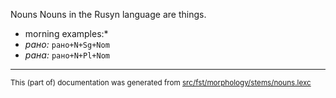Nouns
Nouns in the Rusyn language are things.

* morning examples:*
* *рано:* `рано+N+Sg+Nom`
* *рана:* `рано+N+Pl+Nom`

* * *

<small>This (part of) documentation was generated from [src/fst/morphology/stems/nouns.lexc](https://github.com/giellalt/lang-rue/blob/main/src/fst/morphology/stems/nouns.lexc)</small>
